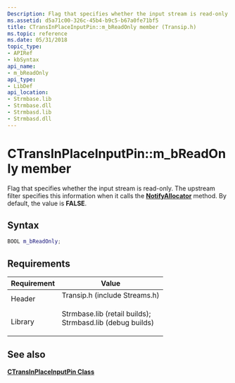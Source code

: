 ```yaml
---
Description: Flag that specifies whether the input stream is read-only. The upstream filter specifies this information when it calls the NotifyAllocator method. By default, the value is FALSE.
ms.assetid: d5a71c00-326c-45b4-b9c5-b67a0fe71bf5
title: CTransInPlaceInputPin::m_bReadOnly member (Transip.h)
ms.topic: reference
ms.date: 05/31/2018
topic_type: 
- APIRef
- kbSyntax
api_name: 
- m_bReadOnly
api_type: 
- LibDef
api_location: 
- Strmbase.lib
- Strmbase.dll
- Strmbasd.lib
- Strmbasd.dll
---
```


# CTransInPlaceInputPin::m\_bReadOnly member

Flag that specifies whether the input stream is read-only. The upstream filter specifies this information when it calls the [**NotifyAllocator**](ctransinplaceinputpin-notifyallocator.md) method. By default, the value is **FALSE**.

## Syntax


```C++
BOOL m_bReadOnly;
```



## Requirements



| Requirement | Value |
|--------------------|--------------------------------------------------------------------------------------------------------------------------------------------------------------------------------------------|
| Header<br/>  | <dl> <dt>Transip.h (include Streams.h)</dt> </dl>                                                                                   |
| Library<br/> | <dl> <dt>Strmbase.lib (retail builds); </dt> <dt>Strmbasd.lib (debug builds)</dt> </dl> |



## See also

<dl> <dt>

[**CTransInPlaceInputPin Class**](ctransinplaceinputpin.md)
</dt> </dl>

 

 




